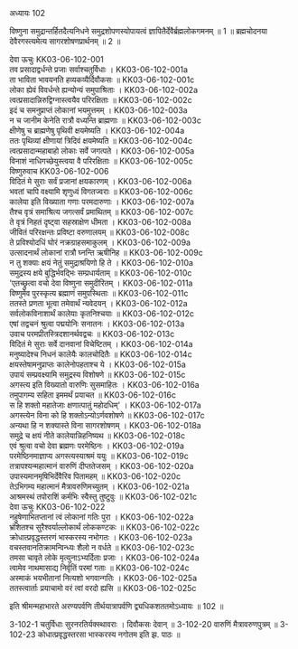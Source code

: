 अध्यायः 102

विष्णुना समुद्रान्तर्हितदैत्यनिधने समुद्रशोपणस्योपायत्वं ज्ञापितैर्देवैर्ब्रह्मलोकगमनम् ॥ 1 ॥ ब्रह्मचोदनया देवैरगस्त्यमेत्य सागरशोषणप्रार्थनम् ॥ 2 ॥

देवा ऊचुः 	KK03-06-102-001  
तव प्रसादाद्वर्धन्ते प्रजाः सर्वाश्चतुर्विधाः ।	KK03-06-102-001a  
ता भाविता भावयनति हव्यकव्यैर्दिवौकसः ॥	KK03-06-102-001c  
लोका ह्येवं विवर्धन्ते ह्यन्योन्यं समुपाश्रिताः ।	KK03-06-102-002a  
त्वत्प्रसादान्निरुद्विग्नास्त्वयैव परिरक्षिताः ॥	KK03-06-102-002c  
इदं च समनुप्राप्तं लोकानां भयमुत्तमम् ।	KK03-06-102-003a  
न च जानीम केनेति रात्रौ वध्यन्ति ब्राह्मणाः ॥	KK03-06-102-003c  
क्षीणेषु च ब्राह्मणेषु पृथिवी क्षयमेष्यति ।	KK03-06-102-004a  
ततः पृथिव्यां क्षीणायां त्रिदिवं क्षयमेष्यति ॥	KK03-06-102-004c  
त्वत्प्रसादान्महाबाहो लोकाः सर्वे जगत्पते ।	KK03-06-102-005a  
विनाशं नाधिगच्छेयुस्त्वया वै परिरक्षिताः ॥	KK03-06-102-005c  
विष्णुरुवाच 	KK03-06-102-006  
विदितं मे सुराः सर्वं प्रजानां क्षयकारणम् ।	KK03-06-102-006a  
भवतां चापि वक्ष्यामि शृणुध्वं विगतज्वराः ॥	KK03-06-102-006c  
कालेया इति विख्याता गणाः परमदारुणाः ।	KK03-06-102-007a  
तैश्च वृत्रं समाश्रित्य जगत्सर्वं प्रमाथितम् ॥	KK03-06-102-007c  
ते वृत्रं निहतं दृष्ट्वा सहस्राक्षेण धीमता ।	KK03-06-102-008a  
जीवितं परिरक्षन्तः प्रविष्टा वरुणालयम् ॥	KK03-06-102-008c  
ते प्रविश्योदधिं घोरं नक्रग्राहसमाकुलम् ।	KK03-06-102-009a  
उत्सादनार्थं लोकानां रात्रौ घ्नन्ति ऋषीनिह ॥	KK03-06-102-009c  
न तु शक्याः क्षयं नेतुं समुद्राश्रयिणो हि ते ।	KK03-06-102-010a  
समुद्रस्य क्षये बुद्धिर्भवद्भिः सम्प्रधार्यताम् ॥	KK03-06-102-010c  
\'एतच्छ्रुत्वा वचो देवा विष्णुना समुदीरितम् ।	KK03-06-102-011a  
विष्णुमेव पुरस्कृत्य ब्रह्माणं समुपस्थिताः ॥	KK03-06-102-011c  
ततस्ते प्रणता भूत्वा तमेवार्थं न्यवेदयन् ।	KK03-06-102-012a  
सर्वलोकविनाशार्थं कालेयाः कृतनिश्चयाः ॥	KK03-06-102-012c  
एषां तद्वचनं श्रुत्वा पद्मयोनिः सनातनः ।	KK03-06-102-013a  
उवाच परमप्रीतस्त्रिदशानर्थवद्वचः ॥	KK03-06-102-013c  
विदितं मे सुराः सर्वे दानवानां विचेष्टितम् ।	KK03-06-102-014a  
मनुष्यादेश्च निधनं कालेयैः कालचोदितैः ॥	KK03-06-102-014c  
क्षयस्तेषामनुप्राप्तः कालेनोपहताश्च ये ।	KK03-06-102-015a  
उपायं सम्प्रवक्ष्यामि समुद्रस्य विशोषणे ॥	KK03-06-102-015c  
अगस्त्य इति विख्यातो वारुणिः सुसमाहितः ।	KK03-06-102-016a  
तमुपागम्य सहिता इममर्थं प्रयाचत ॥	KK03-06-102-016c  
स हि शक्तो महातेजाः क्षणात्पातुं महोदधिम्\' ।	KK03-06-102-017a  
अगस्त्येन विना को हि शक्तोऽन्योऽर्णवशोषणे ॥	KK03-06-102-017c  
अन्यथा हि न शक्यास्ते विना सागरशोषणम् ।	KK03-06-102-018a  
समुद्रे च क्षयं नीते कालेयान्निहनिष्यथ ॥	KK03-06-102-018c  
एवं श्रुत्वा वचो देवा ब्रह्मणः परमेष्ठिनः ।	KK03-06-102-019a  
परमेष्ठिनमाज्ञाप्य अगस्त्यस्याश्रमं ययुः ॥	KK03-06-102-019c  
तत्रापश्यन्महात्मानं वारुणिं दीप्ततेजसम् ।	KK03-06-102-020a  
उपास्यमानमृषिभिर्देवैरिव पितामहम् ॥	KK03-06-102-020c  
तेऽभिगम्य महात्मानं मैत्रावरुणिमच्युतम् ।	KK03-06-102-021a  
आश्रमस्थं तपोराशिं कर्मभिः स्वैस्तु तुष्टुवुः ॥	KK03-06-102-021c  
देवा ऊचुः 	KK03-06-102-022  
नहुषेणाभितप्तानां त्वं लोकानां गतिः पुरा ।	KK03-06-102-022a  
भ्रंशितश्च सुरैश्वर्याल्लोकार्थं लोककण्टकः ॥	KK03-06-102-022c  
क्रोधात्प्रवृद्धस्तरणं भास्करस्य नभोगतः ।	KK03-06-102-023a  
वचस्तवानतिक्रामन्विन्ध्यः शैलो न वर्धते ॥	KK03-06-102-023c  
तमसा चावृते लोके मृत्युनाऽभ्यर्दिताः प्रजाः ।	KK03-06-102-024a  
त्वामेव नाथमासाद्य निर्वृतिं परमां गताः ॥	KK03-06-102-024c  
अस्माकं भयभीतानां नित्यशो भगवान्गतिः ।	KK03-06-102-025a  
ततस्त्वार्ताः प्रयाचामो वरं त्वां वरदो ह्यसि ॥	KK03-06-102-025c  

इति श्रीमन्महाभारते अरण्यपर्वणि तीर्थयात्रापर्वणि द्व्यधिकशततमोऽध्यायः ॥ 102 ॥

3-102-1 चतुर्विधाः सुरनरतिर्यक्स्थावराः । दिवौकसः देवान् ॥ 3-102-20 वारुणिं मैत्रावरुणपुत्रम् ॥ 3-102-23 कोधात्प्रवृद्धस्तरसा भास्करस्य नगोतम इति झ. पाठः ॥
